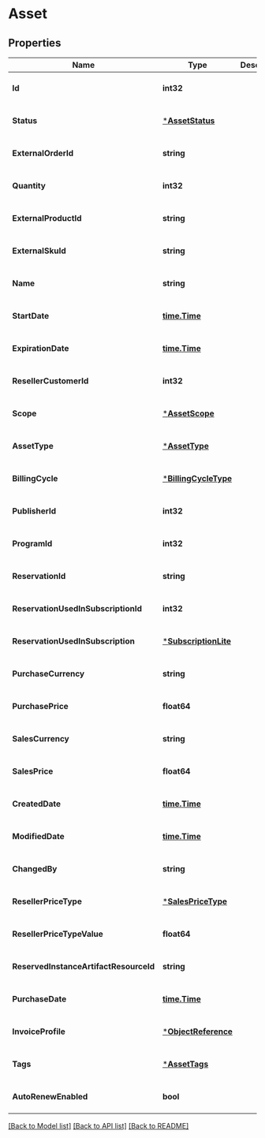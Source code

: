 # Asset

## Properties
Name | Type | Description | Notes
------------ | ------------- | ------------- | -------------
**Id** | **int32** |  | [optional] [default to null]
**Status** | [***AssetStatus**](AssetStatus.md) |  | [optional] [default to null]
**ExternalOrderId** | **string** |  | [optional] [default to null]
**Quantity** | **int32** |  | [optional] [default to null]
**ExternalProductId** | **string** |  | [optional] [default to null]
**ExternalSkuId** | **string** |  | [optional] [default to null]
**Name** | **string** |  | [optional] [default to null]
**StartDate** | [**time.Time**](time.Time.md) |  | [optional] [default to null]
**ExpirationDate** | [**time.Time**](time.Time.md) |  | [optional] [default to null]
**ResellerCustomerId** | **int32** |  | [optional] [default to null]
**Scope** | [***AssetScope**](AssetScope.md) |  | [optional] [default to null]
**AssetType** | [***AssetType**](AssetType.md) |  | [optional] [default to null]
**BillingCycle** | [***BillingCycleType**](BillingCycleType.md) |  | [optional] [default to null]
**PublisherId** | **int32** |  | [optional] [default to null]
**ProgramId** | **int32** |  | [optional] [default to null]
**ReservationId** | **string** |  | [optional] [default to null]
**ReservationUsedInSubscriptionId** | **int32** |  | [optional] [default to null]
**ReservationUsedInSubscription** | [***SubscriptionLite**](SubscriptionLite.md) |  | [optional] [default to null]
**PurchaseCurrency** | **string** |  | [optional] [default to null]
**PurchasePrice** | **float64** |  | [optional] [default to null]
**SalesCurrency** | **string** |  | [optional] [default to null]
**SalesPrice** | **float64** |  | [optional] [default to null]
**CreatedDate** | [**time.Time**](time.Time.md) |  | [optional] [default to null]
**ModifiedDate** | [**time.Time**](time.Time.md) |  | [optional] [default to null]
**ChangedBy** | **string** |  | [optional] [default to null]
**ResellerPriceType** | [***SalesPriceType**](SalesPriceType.md) |  | [optional] [default to null]
**ResellerPriceTypeValue** | **float64** |  | [optional] [default to null]
**ReservedInstanceArtifactResourceId** | **string** |  | [optional] [default to null]
**PurchaseDate** | [**time.Time**](time.Time.md) |  | [optional] [default to null]
**InvoiceProfile** | [***ObjectReference**](ObjectReference.md) |  | [optional] [default to null]
**Tags** | [***AssetTags**](AssetTags.md) |  | [optional] [default to null]
**AutoRenewEnabled** | **bool** |  | [optional] [default to null]

[[Back to Model list]](../README.md#documentation-for-models) [[Back to API list]](../README.md#documentation-for-api-endpoints) [[Back to README]](../README.md)

